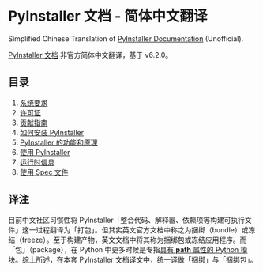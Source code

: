 # PyInstaller 文档 - 简体中文翻译

Simplified Chinese Translation of [PyInstaller Documentation](https://pyinstaller.org) (Unofficial).

[PyInstaller 文档](https://pyinstaller.org) 非官方简体中文翻译，基于 v6.2.0。

## 目录

1. [系统要求](./doc-zh/Markdown/requirements.md)
2. [许可证](./doc-zh/Markdown/license.md)
3. [贡献指南](./doc-zh/Markdown/contributing.md)
4. [如何安装 PyInstaller](./doc-zh/Markdown/installation.md)
5. [PyInstaller 的功能和原理](./doc-zh/Markdown/operating-mode.md)
6. [使用 PyInstaller](./doc-zh/Markdown/usage.md)
7. [运行时信息](./doc-zh/Markdown/runtime-information.md)
8. [使用 Spec 文件](./doc-zh/Markdown/spec-files.md)

## 译注

目前中文社区习惯性将 PyInstaller「整合代码、解释器、依赖项等构建可执行文件」这一过程翻译为「打包」。但其实英文官方文档中称之为捆绑（bundle）或冻结（freeze）。至于构建产物，英文文档中将其称为捆绑包或冻结应用程序。而「包」（package），在 Python 中更多时候是专指[具有 __path__ 属性的 Python 模块](https://docs.python.org/zh-cn/3/glossary.html#term-package)。综上所述，在本套 PyInstaller 文档译文中，统一译做「捆绑」与「捆绑包」。
